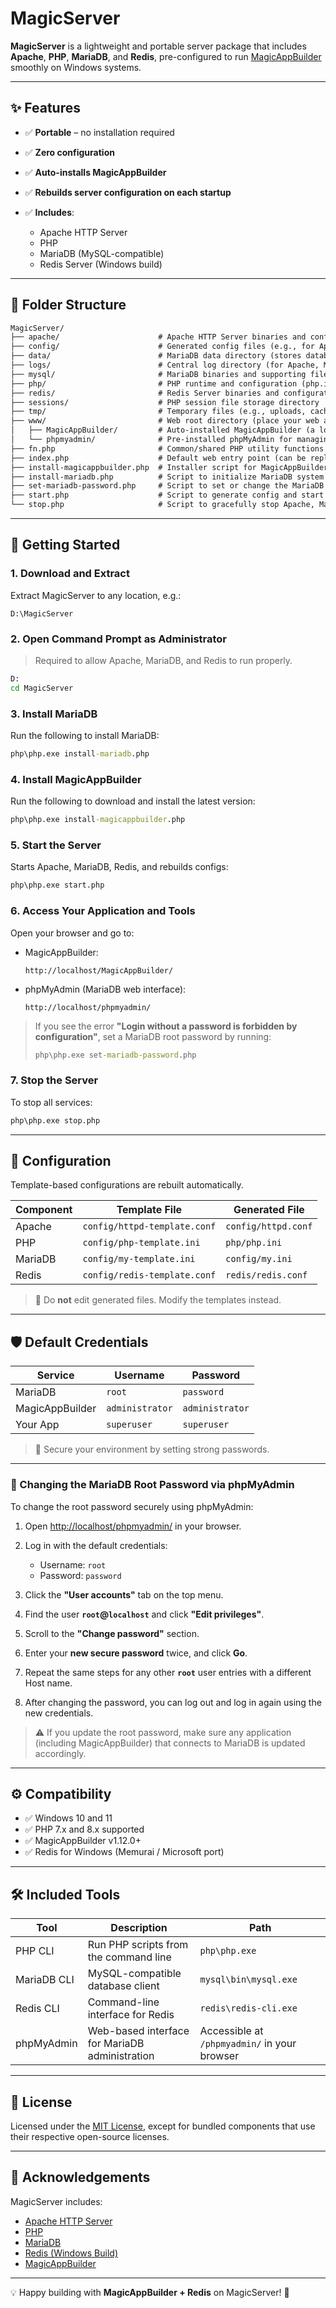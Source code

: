 # MagicServer

**MagicServer** is a lightweight and portable server package that includes **Apache**, **PHP**, **MariaDB**, and **Redis**, pre-configured to run [MagicAppBuilder](https://github.com/planetbiru/magicappbuilder) smoothly on Windows systems.

---

## ✨ Features

* ✅ **Portable** – no installation required
* ✅ **Zero configuration**
* ✅ **Auto-installs MagicAppBuilder**
* ✅ **Rebuilds server configuration on each startup**
* ✅ **Includes**:

  * Apache HTTP Server
  * PHP
  * MariaDB (MySQL-compatible)
  * Redis Server (Windows build)

---

## 📁 Folder Structure

```txt
MagicServer/
├── apache/                      # Apache HTTP Server binaries and configuration files
├── config/                      # Generated config files (e.g., for Apache, PHP, Redis)
├── data/                        # MariaDB data directory (stores databases)
├── logs/                        # Central log directory (for Apache, MariaDB, Redis, etc.)
├── mysql/                       # MariaDB binaries and supporting files
├── php/                         # PHP runtime and configuration (php.ini, extensions)
├── redis/                       # Redis Server binaries and configuration
├── sessions/                    # PHP session file storage directory
├── tmp/                         # Temporary files (e.g., uploads, caches)
├── www/                         # Web root directory (place your web apps here)
│   ├── MagicAppBuilder/         # Auto-installed MagicAppBuilder (a low-code web platform)
│   └── phpmyadmin/              # Pre-installed phpMyAdmin for managing MariaDB databases
├── fn.php                       # Common/shared PHP utility functions
├── index.php                    # Default web entry point (can be replaced with your own app)
├── install-magicappbuilder.php  # Installer script for MagicAppBuilder platform
├── install-mariadb.php          # Script to initialize MariaDB system tables (data directory)
├── set-mariadb-password.php     # Script to set or change the MariaDB root password
├── start.php                    # Script to generate config and start Apache, MariaDB, and Redis
└── stop.php                     # Script to gracefully stop Apache, MariaDB, and Redis
```

---

## 🚀 Getting Started

### 1. Download and Extract

Extract MagicServer to any location, e.g.:

```
D:\MagicServer
```

### 2. Open Command Prompt as Administrator

> Required to allow Apache, MariaDB, and Redis to run properly.

```bat
D:
cd MagicServer
```

### 3. Install MariaDB

Run the following to install MariaDB:

```bat
php\php.exe install-mariadb.php
```

### 4. Install MagicAppBuilder

Run the following to download and install the latest version:

```bat
php\php.exe install-magicappbuilder.php
```

### 5. Start the Server

Starts Apache, MariaDB, Redis, and rebuilds configs:

```bat
php\php.exe start.php
```

### 6. Access Your Application and Tools

Open your browser and go to:

* MagicAppBuilder:

  ```
  http://localhost/MagicAppBuilder/
  ```

* phpMyAdmin (MariaDB web interface):

  ```
  http://localhost/phpmyadmin/
  ```

> If you see the error **"Login without a password is forbidden by configuration"**, set a MariaDB root password by running:
>
> ```bat
> php\php.exe set-mariadb-password.php
> ```

### 7. Stop the Server

To stop all services:

```bat
php\php.exe stop.php
```

---

## 🔧 Configuration

Template-based configurations are rebuilt automatically.

| Component | Template File                | Generated File      |
| --------- | ---------------------------- | ------------------- |
| Apache    | `config/httpd-template.conf` | `config/httpd.conf` |
| PHP       | `config/php-template.ini`    | `php/php.ini`       |
| MariaDB   | `config/my-template.ini`     | `config/my.ini`     |
| Redis     | `config/redis-template.conf` | `redis/redis.conf`  |

> 📝 Do **not** edit generated files. Modify the templates instead.

---

## 🛡️ Default Credentials

| Service         | Username        | Password        |
| --------------- | --------------- | --------------- |
| MariaDB         | `root`          | `password`      |
| MagicAppBuilder | `administrator` | `administrator` |
| Your App        | `superuser`     | `superuser`     |

> 🔐 Secure your environment by setting strong passwords.

---

### 🔐 Changing the MariaDB Root Password via phpMyAdmin

To change the root password securely using phpMyAdmin:

1. Open [http://localhost/phpmyadmin/](http://localhost/phpmyadmin/) in your browser.
2. Log in with the default credentials:

   * Username: `root`
   * Password: `password`
3. Click the **"User accounts"** tab on the top menu.
4. Find the user **`root`@`localhost`** and click **"Edit privileges"**.
5. Scroll to the **"Change password"** section.
6. Enter your **new secure password** twice, and click **Go**.
7. Repeat the same steps for any other **`root`** user entries with a different Host name.
8. After changing the password, you can log out and log in again using the new credentials.

> ⚠️ If you update the root password, make sure any application (including MagicAppBuilder) that connects to MariaDB is updated accordingly.

---

## ⚙️ Compatibility

* ✅ Windows 10 and 11
* ✅ PHP 7.x and 8.x supported
* ✅ MagicAppBuilder v1.12.0+
* ✅ Redis for Windows (Memurai / Microsoft port)

---

## 🛠 Included Tools

| Tool        | Description                                    | Path                                         |
| ----------- | ---------------------------------------------- | -------------------------------------------- |
| PHP CLI     | Run PHP scripts from the command line          | `php\php.exe`                                |
| MariaDB CLI | MySQL-compatible database client               | `mysql\bin\mysql.exe`                        |
| Redis CLI   | Command-line interface for Redis               | `redis\redis-cli.exe`                        |
| phpMyAdmin  | Web-based interface for MariaDB administration | Accessible at `/phpmyadmin/` in your browser |

---

## 📜 License

Licensed under the [MIT License](LICENSE), except for bundled components that use their respective open-source licenses.

---

## 🙏 Acknowledgements

MagicServer includes:

* [Apache HTTP Server](https://httpd.apache.org/)
* [PHP](https://www.php.net/)
* [MariaDB](https://mariadb.org/)
* [Redis (Windows Build)](https://github.com/microsoftarchive/redis/releases)
* [MagicAppBuilder](https://github.com/planetbiru/magicappbuilder)

---

💡 Happy building with **MagicAppBuilder + Redis** on MagicServer! 🚀

